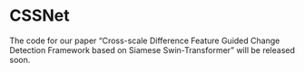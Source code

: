 # CSSNet
The code for our paper “Cross-scale Difference Feature Guided Change Detection Framework based on Siamese Swin-Transformer” will be released soon.

